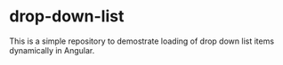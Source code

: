 # drop-down-list
This is a simple repository to demostrate loading of drop down list items dynamically in Angular.
